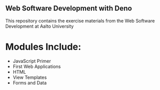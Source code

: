 ## Web Software Development with Deno
This repository contains the exercise materials from the Web Software Development at Aalto University

# Modules Include:
- JavaScript Primer
- First Web Applications
- HTML
- View Templates
- Forms and Data
